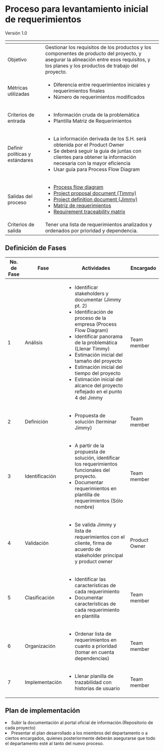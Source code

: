 
# Proceso para levantamiento inicial de requerimientos
Versión 1.0


[]() | []()
---|---
Objetivo | Gestionar los requisitos de los productos y los componentes de producto del proyecto, y asegurar la alineación entre esos requisitos, y los planes y los productos de trabajo del proyecto.
Métricas utilizadas | <ul><li>Diferencia entre requerimientos iniciales y requerimientos finales</li> <li>Número de requerimientos modificados</li></ul>
Criterios de entrada | <ul><li>Información cruda de la problemática</li> <li>Plantilla Matriz de Requerimientos</li></ul>
Definir políticas y estándares | <ul><li>La información derivada de los S.H. será obtenida por el Product Owner</li> <li>Se deberá seguir la guia de juntas con clientes para obtener la información necesaria con la mayor eficiencia</li> <li>Usar guía para Process Flow Diagram</li></ul>
Salidas del proceso | <ul><li>[Process flow diagram](https://www.lucidchart.com/pages/process-flow-diagrams)</li> <li>[Project proposal document (Timmy)](https://github.com/CaveLabs-1/Wiki/blob/master/Requerimientos/Formatos/Timmy%20(Propuesta%20de%20Proyecto).docx)</li> <li>[Project definition document (Jimmy)](https://github.com/CaveLabs-1/Wiki/blob/master/Requerimientos/Formatos/Jimmy%20(Definici%C3%B3n%20de%20Proyecto).docx)</li> <li>[Matriz de requerimientos](https://github.com/CaveLabs-1/Wiki/blob/master/Requerimientos/Formatos/Plantilla%20Matriz%20de%20Requerimientos.xlsx)</li> <li>[Requirement traceability matrix](https://github.com/CaveLabs-1/Wiki/blob/master/Requerimientos/Formatos/Matriz%20de%20trazabilidad.ods)</li></ul>
Criterios de salida | Tener una lista de requerimientos analizados y ordenados por prioridad y dependencia.

## Definición de Fases
No. de Fase | Fase | Actividades | Encargado
------------|------|-------------|-----------
1 | Análisis |<ul><li>Identificar stakeholders y documentar (Jimmy pt. 2)</li> <li>Identificación de proceso de la empresa (Process Flow Diagram)</li> <li>Identificar panorama de la problemática (Llenar Timmy)</li> <li>Estimación inicial del tamaño del proyecto</li> <li>Estimación inicial del tiempo del proyecto</li> <li>Estimación inicial del alcance del proyecto reflejado en el punto 4 del Jimmy</li></ul>| Team member
2 | Definición |<ul><li>Propuesta de solución (terminar Jimmy)</li></ul>| Team member
3 | Identificación |<ul><li>A partir de la propuesta de solución, identificar los requerimientos funcionales del proyecto.</li> <li>Documentar requerimientos en plantilla de requerimientos (Sólo nombre)</li></ul>| Team member
4 | Validación |<ul><li>Se valida Jimmy y lista de requerimientos con el cliente, firma de acuerdo de stakeholder principal y product owner</li></ul>| Product Owner
5 | Clasificación |<ul><li>Identificar las características de cada requerimiento</li> <li>Documentar características de cada requerimiento en plantilla</li></ul>| Team member
6 | Organización |<ul><li>Ordenar lista de requerimientos en cuanto a prioridad (tomar en cuenta dependencias)</li></ul>| Team member
7 | Implementación |<ul><li>Llenar planilla de trazabilidad con historias de usuario</li></ul>| Team member

## Plan de implementación
<li>Subir la documentación al portal oficial de información.(Repositorio de cada proyecto)</li>
<li>Presentar el plan desarrollado a los miembros del departamento o a ciertos encargados, quienes posteriormente deberán asegurarse que todo el departamento esté al tanto del nuevo proceso.</li>
